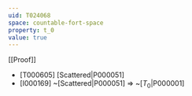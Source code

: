 ```yaml
---
uid: T024068
space: countable-fort-space
property: t_0
value: true
---
```

[[Proof]]

* [T000605] [Scattered|P000051]
* [I000169] ~[Scattered|P000051] => ~[$T_0$|P000001]

